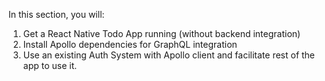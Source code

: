 In this section, you will:

1. Get a React Native Todo App running (without backend integration) 
2. Install Apollo dependencies for GraphQL integration
3. Use an existing Auth System with Apollo client and facilitate rest of the app to use it.
